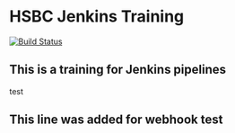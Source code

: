 # HSBC Jenkins Training

[![Build Status](http://54.170.99.27:8080/buildStatus/icon?job=my_pipeline_01)](http://ec2-3-254-187-215.eu-west-1.compute.amazonaws.com:8080/job/my_pipeline_01/)   

## This is a training for Jenkins pipelines  
test
## This line was added for webhook test  

